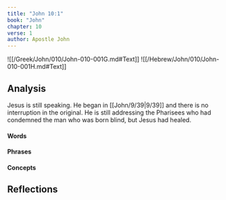 ```yaml
---
title: "John 10:1"
book: "John"
chapter: 10
verse: 1
author: Apostle John
---
```

![[/Greek/John/010/John-010-001G.md#Text]]
![[/Hebrew/John/010/John-010-001H.md#Text]]

## Analysis

Jesus is still speaking.  He began in [[John/9/39|9/39]] and there is no interruption in the original.  He is still addressing the Pharisees who had condemned the man who was born blind, but Jesus had healed.

#### Words

#### Phrases

#### Concepts

## Reflections
